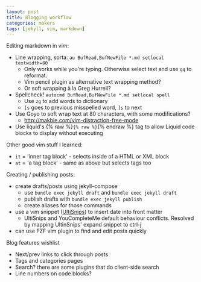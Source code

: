 ```yaml
---
layout: post
title: Blogging workflow
categories: makers
tags: [jekyll, vim, markdown]
---
```


Editing markdown in vim:
- Line wrapping, sorta: `au BufRead,BufNewFile *.md setlocal textwidth=80`
  - Only works while you're typing. Otherwise select text and use `gq` to
  reformat.
  - Vim pencil plugin as alternative text wrapping method?
  - Or soft wrapping à la Greg Hurrell?
- Spellcheck! `autocmd BufRead,BufNewFile *.md setlocal spell`
  - Use `zg` to add words to dictionary
  - `[s` goes to previous misspelled word, `]s` to next
- Use Goyo to soft wrap text at 80 characters, with some modifications?
  - http://makble.com/vim-distraction-free-mode
- Use liquid's {% raw %}`{% raw %}`{% endraw %} tag to allow Liquid code blocks
to display without executing

Other good vim stuff I learned:
  - `it` = 'inner tag block' - selects inside of a HTML or XML block
  - `at` = 'a tag block' - same as above but selects tags too

Creating / publishing posts:
- create drafts/posts using jekyll-compose
  - use `bundle exec jekyll draft` and `bundle exec jekyll draft`
  - publish drafts with `bundle exec jekyll publish`
  - create aliases for those commands
- use a vim snippet ([UltiSnips]) to insert date into front matter
  - UltiSnips and YouCompleteMe default behaviour conflicts. Resolved by mapping
  UltinSnips' expand snippet to ctrl-j
- can use FZF vim plugin to find and edit posts quickly

Blog features wishlist
- Next/prev links to click through posts
- Tags and categories pages
- Search? there are some plugins that do client-side search
- Line numbers on code blocks?

[UltiSnips]:https://github.com/SirVer/ultisnips
